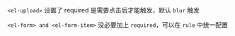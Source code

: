 `<el-upload>` 设置了 required 是需要点击后才能触发，默认 `blur` 触发

`<el-form> and <el-form-item>` 没必要加上 `required`，可以在 `rule` 中统一配置 
